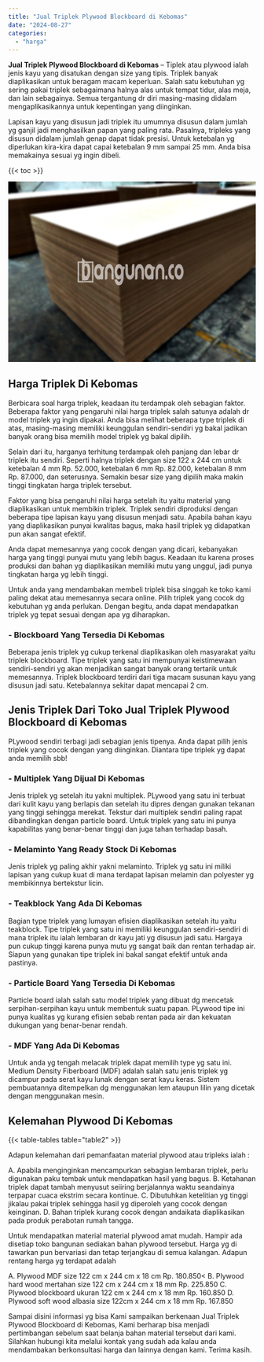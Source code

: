 ```yaml
---
title: "Jual Triplek Plywood Blockboard di Kebomas"
date: "2024-08-27"
categories: 
  - "harga"
---
```


**Jual Triplek Plywood Blockboard di Kebomas** – Tiplek atau plywood ialah jenis kayu yang disatukan dengan size yang tipis. Triplek banyak diaplikasikan untuk beragam macam keperluan. Salah satu kebutuhan yg sering pakai triplek sebagaimana halnya alas untuk tempat tidur, alas meja, dan lain sebagainya. Semua tergantung dr diri masing-masing didalam mengaplikasikannya untuk kepentingan yang diinginkan.

Lapisan kayu yang disusun jadi triplek itu umumnya disusun dalam jumlah yg ganjil jadi menghasilkan papan yang paling rata. Pasalnya, tripleks yang disusun didalam jumlah genap dapat tidak presisi. Untuk ketebalan yg diperlukan kira-kira dapat capai ketebalan 9 mm sampai 25 mm. Anda bisa memakainya sesuai yg ingin dibeli.

{{< toc >}}

![Jual Triplek Plywood Blockboard di Kebomas](/images/jual-triplek-murah-41.png)

## Harga Triplek Di Kebomas

Berbicara soal harga triplek, keadaan itu terdampak oleh sebagian faktor. Beberapa faktor yang pengaruhi nilai harga triplek salah satunya adalah dr model triplek yg ingin dipakai. Anda bisa melihat beberapa type triplek di atas, masing-masing memiliki keunggulan sendiri-sendiri yg bakal jadikan banyak orang bisa memilih model triplek yg bakal dipilih.

Selain dari itu, harganya terhitung terdampak oleh panjang dan lebar dr triplek itu sendiri. Seperti halnya triplek dengan size 122 x 244 cm untuk ketebalan 4 mm Rp. 52.000, ketebalan 6 mm Rp. 82.000, ketebalan 8 mm Rp. 87.000, dan seterusnya. Semakin besar size yang dipilih maka makin tinggi tingkatan harga triplek tersebut.

Faktor yang bisa pengaruhi nilai harga setelah itu yaitu material yang diaplikasikan untuk membikin triplek. Triplek sendiri diproduksi dengan beberapa tipe lapisan kayu yang disusun menjadi satu. Apabila bahan kayu yang diaplikasikan punyai kwalitas bagus, maka hasil triplek yg didapatkan pun akan sangat efektif.

Anda dapat memesannya yang cocok dengan yang dicari, kebanyakan harga yang tinggi punyai mutu yang lebih bagus. Keadaan itu karena proses produksi dan bahan yg diaplikasikan memiliki mutu yang unggul, jadi punya tingkatan harga yg lebih tinggi.

Untuk anda yang mendambakan membeli triplek bisa singgah ke toko kami paling dekat atau memesannya secara online. Pilih triplek yang cocok dg kebutuhan yg anda perlukan. Dengan begitu, anda dapat mendapatkan triplek yg tepat sesuai dengan apa yg diharapkan.

### \- Blockboard Yang Tersedia Di Kebomas

Beberapa jenis triplek yg cukup terkenal diaplikasikan oleh masyarakat yaitu triplek blockboard. Tipe triplek yang satu ini mempunyai keistimewaan sendiri-sendiri yg akan menjadikan sangat banyak orang tertarik untuk memesannya. Triplek blockboard terdiri dari tiga macam susunan kayu yang disusun jadi satu. Ketebalannya sekitar dapat mencapai 2 cm.

## Jenis Triplek Dari Toko Jual Triplek Plywood Blockboard di Kebomas

PLywood sendiri terbagi jadi sebagian jenis tipenya. Anda dapat pilih jenis triplek yang cocok dengan yang diinginkan. Diantara tipe triplek yg dapat anda memilih sbb!

### \- Multiplek Yang Dijual Di Kebomas

Jenis triplek yg setelah itu yakni multiplek. PLywood yang satu ini terbuat dari kulit kayu yang berlapis dan setelah itu dipres dengan gunakan tekanan yang tinggi sehingga merekat. Tekstur dari multiplek sendiri paling rapat dibandingkan dengan particle board. Untuk triplek yang satu ini punya kapabilitas yang benar-benar tinggi dan juga tahan terhadap basah.

### \- Melaminto Yang Ready Stock Di Kebomas

Jenis triplek yg paling akhir yakni melaminto. Triplek yg satu ini miliki lapisan yang cukup kuat di mana terdapat lapisan melamin dan polyester yg membikinnya bertekstur licin.

### \- Teakblock Yang Ada Di Kebomas

Bagian type triplek yang lumayan efisien diaplikasikan setelah itu yaitu teakblock. Tipe triplek yang satu ini memiliki keunggulan sendiri-sendiri di mana triplek itu ialah lembaran dr kayu jati yg disusun jadi satu. Hargaya pun cukup tinggi karena punya mutu yg sangat baik dan rentan terhadap air. Siapun yang gunakan tipe triplek ini bakal sangat efektif untuk anda pastinya.

### \- Particle Board Yang Tersedia Di Kebomas

Particle board ialah salah satu model triplek yang dibuat dg mencetak serpihan-serpihan kayu untuk membentuk suatu papan. PLywood tipe ini punya kualitas yg kurang efisien sebab rentan pada air dan kekuatan dukungan yang benar-benar rendah.

### \- MDF Yang Ada Di Kebomas

Untuk anda yg tengah melacak triplek dapat memilih type yg satu ini. Medium Density Fiberboard (MDF) adalah salah satu jenis triplek yg dicampur pada serat kayu lunak dengan serat kayu keras. Sistem pembuatannya ditempelkan dg menggunakan lem ataupun lilin yang dicetak dengan menggunakan mesin.

## Kelemahan Plywood Di Kebomas

{{< table-tables table="table2" >}}

Adapun kelemahan dari pemanfaatan material plywood atau tripleks ialah :

A. Apabila menginginkan mencampurkan sebagian lembaran triplek, perlu digunakan paku tembak untuk mendapatkan hasil yang bagus. B. Ketahanan triplek dapat tambah menyusut seiiring berjalannya waktu seandainya terpapar cuaca ekstrim secara kontinue. C. Dibutuhkan ketelitian yg tinggi jikalau pakai triplek sehingga hasil yg diperoleh yang cocok dengan keinginan. D. Bahan triplek kurang cocok dengan andaikata diaplikasikan pada produk perabotan rumah tangga.

Untuk mendapatkan material material plywood amat mudah. Hampir ada disetiap toko bangunan sediakan bahan plywood tersebut. Harga yg di tawarkan pun bervariasi dan tetap terjangkau di semua kalangan. Adapun rentang harga yg terdapat adalah

A. Plywood MDF size 122 cm x 244 cm x 18 cm Rp. 180.850< B. Plywood hard wood mertahan size 122 cm x 244 cm x 18 mm Rp. 225.850 C. Plywood blockboard ukuran 122 cm x 244 cm x 18 mm Rp. 160.850 D. Plywood soft wood albasia size 122cm x 244 cm x 18 mm Rp. 167.850

Sampai disini informasi yg bisa Kami sampaikan berkenaan Jual Triplek Plywood Blockboard di Kebomas, Kami berharap bisa menjadi pertimbangan sebelum saat belanja bahan material tersebut dari kami. Silahkan hubungi kita melalui kontak yang sudah ada kalau anda mendambakan berkonsultasi harga dan lainnya dengan kami. Terima kasih.
